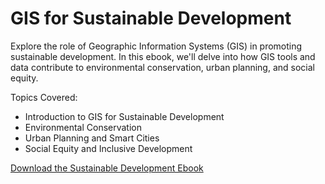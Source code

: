 # GIS for Sustainable Development

Explore the role of Geographic Information Systems (GIS) in promoting sustainable development. In this ebook, we'll delve into how GIS tools and data contribute to environmental conservation, urban planning, and social equity.

Topics Covered:
- Introduction to GIS for Sustainable Development
- Environmental Conservation
- Urban Planning and Smart Cities
- Social Equity and Inclusive Development

[Download the Sustainable Development Ebook](link-to-your-ebook)
